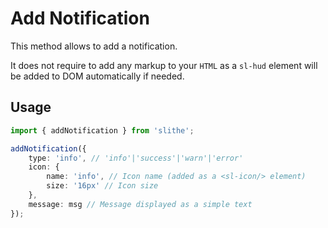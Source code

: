 # Add Notification

This method allows to add a notification.

It does not require to add any markup to your `HTML` as a `sl-hud` element will be added to DOM automatically if needed.

## Usage

``` typescript
import { addNotification } from 'slithe';

addNotification({
	type: 'info', // 'info'|'success'|'warn'|'error'
	icon: {
		name: 'info', // Icon name (added as a <sl-icon/> element)
		size: '16px' // Icon size
	},
	message: msg // Message displayed as a simple text
});
```
